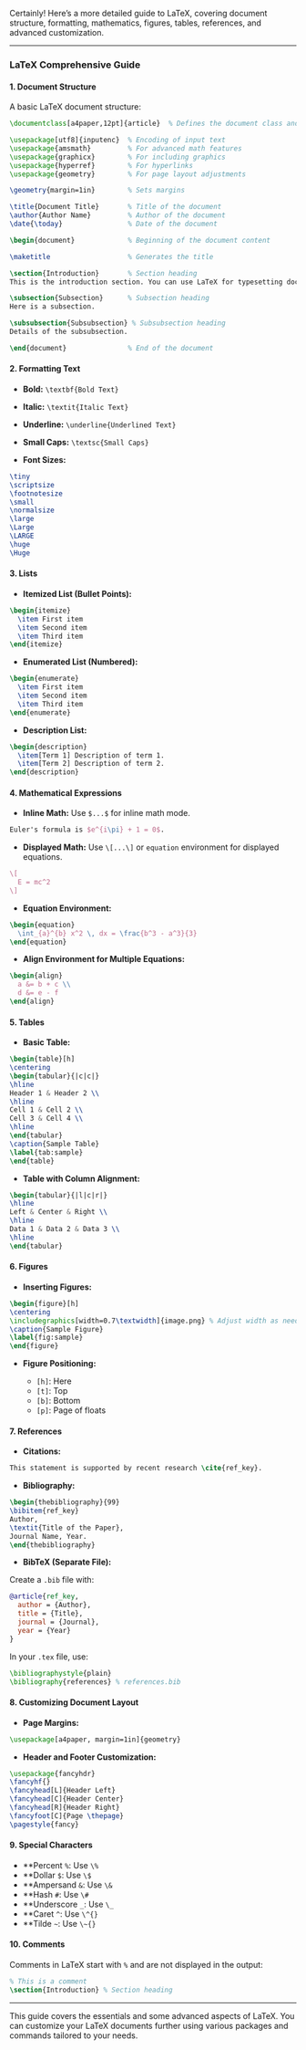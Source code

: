
Certainly! Here’s a more detailed guide to LaTeX, covering document structure, formatting, mathematics, figures, tables, references, and advanced customization.

---

### **LaTeX Comprehensive Guide**

#### **1. Document Structure**

A basic LaTeX document structure:

```latex
\documentclass[a4paper,12pt]{article}  % Defines the document class and options (e.g., paper size, font size)

\usepackage[utf8]{inputenc}  % Encoding of input text
\usepackage{amsmath}         % For advanced math features
\usepackage{graphicx}        % For including graphics
\usepackage{hyperref}        % For hyperlinks
\usepackage{geometry}        % For page layout adjustments

\geometry{margin=1in}        % Sets margins

\title{Document Title}       % Title of the document
\author{Author Name}         % Author of the document
\date{\today}                % Date of the document

\begin{document}             % Beginning of the document content

\maketitle                   % Generates the title

\section{Introduction}       % Section heading
This is the introduction section. You can use LaTeX for typesetting documents with complex structures.

\subsection{Subsection}      % Subsection heading
Here is a subsection.

\subsubsection{Subsubsection} % Subsubsection heading
Details of the subsubsection.

\end{document}               % End of the document
```

#### **2. Formatting Text**

- **Bold:** `\textbf{Bold Text}`
- **Italic:** `\textit{Italic Text}`
- **Underline:** `\underline{Underlined Text}`
- **Small Caps:** `\textsc{Small Caps}`

- **Font Sizes:**

```latex
\tiny
\scriptsize
\footnotesize
\small
\normalsize
\large
\Large
\LARGE
\huge
\Huge
```

#### **3. Lists**

- **Itemized List (Bullet Points):**

```latex
\begin{itemize}
  \item First item
  \item Second item
  \item Third item
\end{itemize}
```

- **Enumerated List (Numbered):**

```latex
\begin{enumerate}
  \item First item
  \item Second item
  \item Third item
\end{enumerate}
```

- **Description List:**

```latex
\begin{description}
  \item[Term 1] Description of term 1.
  \item[Term 2] Description of term 2.
\end{description}
```

#### **4. Mathematical Expressions**

- **Inline Math:** Use `$...$` for inline math mode.

```latex
Euler's formula is $e^{i\pi} + 1 = 0$.
```

- **Displayed Math:** Use `\[...\]` or `equation` environment for displayed equations.

```latex
\[
  E = mc^2
\]
```

- **Equation Environment:**

```latex
\begin{equation}
  \int_{a}^{b} x^2 \, dx = \frac{b^3 - a^3}{3}
\end{equation}
```

- **Align Environment for Multiple Equations:**

```latex
\begin{align}
  a &= b + c \\
  d &= e - f
\end{align}
```

#### **5. Tables**

- **Basic Table:**

```latex
\begin{table}[h]
\centering
\begin{tabular}{|c|c|}
\hline
Header 1 & Header 2 \\
\hline
Cell 1 & Cell 2 \\
Cell 3 & Cell 4 \\
\hline
\end{tabular}
\caption{Sample Table}
\label{tab:sample}
\end{table}
```

- **Table with Column Alignment:**

```latex
\begin{tabular}{|l|c|r|}
\hline
Left & Center & Right \\
\hline
Data 1 & Data 2 & Data 3 \\
\hline
\end{tabular}
```

#### **6. Figures**

- **Inserting Figures:**

```latex
\begin{figure}[h]
\centering
\includegraphics[width=0.7\textwidth]{image.png} % Adjust width as needed
\caption{Sample Figure}
\label{fig:sample}
\end{figure}
```

- **Figure Positioning:**

  - `[h]`: Here
  - `[t]`: Top
  - `[b]`: Bottom
  - `[p]`: Page of floats

#### **7. References**

- **Citations:**

```latex
This statement is supported by recent research \cite{ref_key}.
```

- **Bibliography:**

```latex
\begin{thebibliography}{99}
\bibitem{ref_key}
Author,
\textit{Title of the Paper},
Journal Name, Year.
\end{thebibliography}
```

- **BibTeX (Separate File):**

Create a `.bib` file with:

```bibtex
@article{ref_key,
  author = {Author},
  title = {Title},
  journal = {Journal},
  year = {Year}
}
```

In your `.tex` file, use:

```latex
\bibliographystyle{plain}
\bibliography{references} % references.bib
```

#### **8. Customizing Document Layout**

- **Page Margins:**

```latex
\usepackage[a4paper, margin=1in]{geometry}
```

- **Header and Footer Customization:**

```latex
\usepackage{fancyhdr}
\fancyhf{}
\fancyhead[L]{Header Left}
\fancyhead[C]{Header Center}
\fancyhead[R]{Header Right}
\fancyfoot[C]{Page \thepage}
\pagestyle{fancy}
```

#### **9. Special Characters**

- **Percent `%`: Use `\%`
- **Dollar `$`: Use `\$`
- **Ampersand `&`: Use `\&`
- **Hash `#`: Use `\#`
- **Underscore `_`: Use `\_`
- **Caret `^`: Use `\^{}`
- **Tilde `~`: Use `\~{}`

#### **10. Comments**

Comments in LaTeX start with `%` and are not displayed in the output:

```latex
% This is a comment
\section{Introduction} % Section heading
```

---

This guide covers the essentials and some advanced aspects of LaTeX. You can customize your LaTeX documents further using various packages and commands tailored to your needs.
